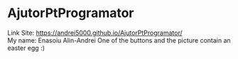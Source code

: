 # AjutorPtProgramator
Link Site: https://andrei5000.github.io/AjutorPtProgramator/  
My name: Enasoiu Alin-Andrei
One of the buttons and the picture contain an easter egg :)
